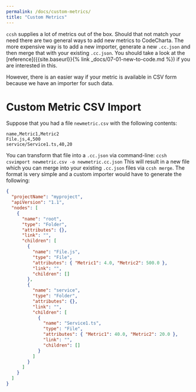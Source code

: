 ```yaml
---
permalink: /docs/custom-metrics/
title: "Custom Metrics"
---
```


`ccsh` supplies a lot of metrics out of the box. Should that not match your need there are two general ways to add new metrics to CodeCharta. The more expensive way is to add a new importer, generate a new `.cc.json` and then merge that with your existing `.cc.json`. You should take a look at the [reference]({{site.baseurl}}{% link _docs/07-01-new-to-code.md %}) if you are interested in this.

However, there is an easier way if your metric is available in CSV form because we have an importer for such data.

# Custom Metric CSV Import

Suppose that you had a file `newmetric.csv` with the following contents:

```csv
name,Metric1,Metric2
File.js,4,500
service/Service1.ts,40,20
```

You can transform that file into a `.cc.json` via command-line: `ccsh csvimport newmetric.csv -o newmetric.cc.json`
This will result in a new file which you can merge into your existing `.cc.json` files via `ccsh merge`. The format is very simple and a custom importer would have to generate the following:

```json
{
  "projectName": "myproject",
  "apiVersion": "1.1",
  "nodes": [
    {
      "name": "root",
      "type": "Folder",
      "attributes": {},
      "link": "",
      "children": [
        {
          "name": "File.js",
          "type": "File",
          "attributes": { "Metric1": 4.0, "Metric2": 500.0 },
          "link": "",
          "children": []
        },
        {
          "name": "service",
          "type": "Folder",
          "attributes": {},
          "link": "",
          "children": [
            {
              "name": "Service1.ts",
              "type": "File",
              "attributes": { "Metric1": 40.0, "Metric2": 20.0 },
              "link": "",
              "children": []
            }
          ]
        }
      ]
    }
  ]
}
```

